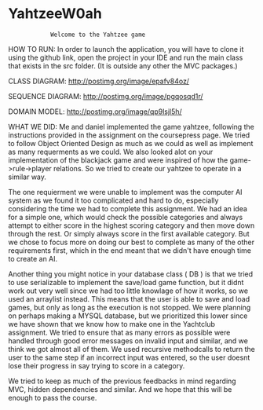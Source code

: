 # YahtzeeW0ah

                Welcome to the Yahtzee game

HOW TO RUN: In order to launch the application, you will have to clone it using the github link, open the project in your IDE and run the main class that exists in the src folder. (It is outside any other the MVC packages.)

CLASS DIAGRAM: http://postimg.org/image/epafv84oz/

SEQUENCE DIAGRAM: http://postimg.org/image/pgqosqd1r/ 

DOMAIN MODEL: http://postimg.org/image/qp9lsjl5h/ 



WHAT WE DID: Me and daniel implemented the game yahtzee, following the instructions provided in the assignment on the coursepress page. We tried to follow Object Oriented Design as much as we could as well as implement as many requerments as we could.
We also looked alot on your implementation of the blackjack game and were inspired of how the game->rule->player relations. So we tried to create our yahtzee to operate in a similar way.

The one requierment we were unable to implement was the computer AI system as we found it too complicated and hard to do, especially considering the time we had to complete this assignment. We had an idea for a simple one, which would check the possible categories and always attempt to either score in the highest scoring category and then move down through the rest. Or simply always score in the first available category. But we chose to focus more on doing our best to complete as many of the other requirements first, which in the end meant that we didn't have enough time to create an AI.

Another thing you might notice in your database class ( DB ) is that we tried to use serializable to implement the save/load game function, but it didnt work out very well since we had too little knowlage of how it works, so we used an arraylist instead. This means that the user is able to save and load games, but only as long as the execution is not stopped. We were planning on perhaps making a MYSQL database, but we prioritized this lower since we have shown that we know how to make one in the Yachtclub assignment.
We tried to ensure that as many errors as possible were handled through good error messages on invalid input and similar, and we think we got almost all of them. We used recursive methodcalls to return the user to the same step if an incorrect input was entered, so the user doesnt lose their progress in say trying to score in a category.

We tried to keep as much of the previous feedbacks in mind regarding MVC, hidden dependencies and similar. And we hope that this will be enough to pass the course.
